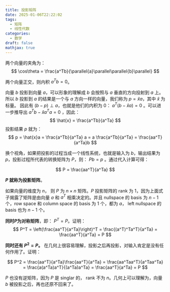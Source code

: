 ```yaml
---
title: 投影矩阵
date: 2025-01-06T22:22:02
tags:
  - 矩阵
  - 线性代数
categories:
  - 数学
draft: false
mathjax: true
---
```

两个向量的夹角为： 
$$
\cos\theta = \frac{a^Tb}{\parallel{a}\parallel\parallel{b}\parallel}
$$   

两个向量正交，则内积 $a^Tb = 0$。

向量 $b$ 投影到向量 $a$，可以形象的理解成 $b$ 会按照与 $a$ 垂直的方向投射到 $a$ 上。所以 $b$ 投影到 $a$ 的结果是一个与 $a$ 方向一样的向量，我们称为 $p = \hat{x}a$，其中 $\hat{x}$ 为标量。 因此有 $(b-p) \perp a$，也就是他们的内积为 0： $a^T(b - \hat{x}a) = 0$ 。可以进一步推导出 $a^Tb - \hat{x}a^Ta = 0$ ，因此：
$$
\hat{x} = \frac{a^Tb}{a^Ta}
$$
投影结果 $p$ 就为：
$$
p = \hat{x}a = \frac{a^Tb}{a^Ta} a = a \frac{a^Tb}{a^Ta} = \frac{aa^T}{a^Ta}b
$$

换个视角，如果把投影的过程当成一个线性系统，也就是输入为 $b$，输出结果为 $p$，投影过程所代表的转换矩阵为 $P$，则： $Pb = p$ 。通过代入计算可得：

$$
P = \frac{aa^T}{a^Ta}
$$

**$P$ 就称为投影矩阵**。

如果向量的维度为 $n$， 则 $P$ 为 $n\times{n}$ 矩阵。$P$ 投影矩阵的 rank 为 1，因为上面式子揭露了矩阵是由向量 $a$ 和 $a^T$ 相乘决定的。并且 nullspace 的 basis 为 $n-1$ 个，row space 和 column space 的 basis 为 1 个，都为 $a$， left nullspace 的 basis 也为 $n-1$ 个。

**同时$P$为对称矩阵**，即： $P^T = P$。证明：
$$
P^T = \left(\frac{aa^T}{a^Ta}\right)^T = \frac{(a^T)^Ta^T}{a^Ta} = \frac{aa^T}{a^Ta} = P
$$

**同时还有 $P^2 = P$。** 在几何上很容易理解，投影之后再投影，对输入肯定是没有任何作用了。证明：

$$
P^2 = \frac{aa^T}{a^Ta}\frac{aa^T}{a^Ta} = \frac{aa^Taa^T}{a^Taa^Ta}
= \frac{a(a^Ta)a^T}{(a^Ta)a^Ta} = \frac{aa^T}{a^Ta} = P
$$

$P$ 也没有逆矩阵，因为 $P$ 是 singlar 的， rank 不为 $n$。几何上可以理解为，向量 $b$ 被投影之后，再也还原不回来了。



